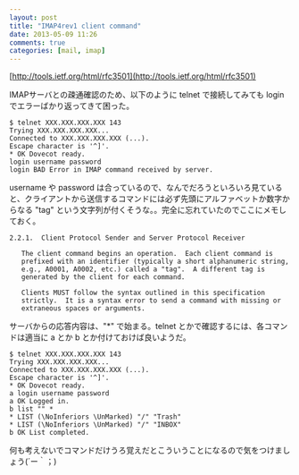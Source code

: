```yaml
---
layout: post
title: "IMAP4rev1 client command"
date: 2013-05-09 11:26
comments: true
categories: [mail, imap]
---
```

[http://tools.ietf.org/html/rfc3501](http://tools.ietf.org/html/rfc3501)

IMAPサーバとの疎通確認のため、以下のように telnet で接続してみても login でエラーばかり返ってきて困った。

	$ telnet XXX.XXX.XXX.XXX 143
	Trying XXX.XXX.XXX.XXX...
	Connected to XXX.XXX.XXX.XXX (...).
	Escape character is '^]'.
	* OK Dovecot ready.
    login username password
	login BAD Error in IMAP command received by server.

username や password は合っているので、なんでだろうといろいろ見ていると、クライアントから送信するコマンドには必ず先頭にアルファベットか数字からなる "tag" という文字列が付くそうな。。完全に忘れていたのでここにメモしておく。

	2.2.1.  Client Protocol Sender and Server Protocol Receiver
	
	   The client command begins an operation.  Each client command is
	   prefixed with an identifier (typically a short alphanumeric string,
	   e.g., A0001, A0002, etc.) called a "tag".  A different tag is
	   generated by the client for each command.
	
	   Clients MUST follow the syntax outlined in this specification
	   strictly.  It is a syntax error to send a command with missing or
	   extraneous spaces or arguments.

サーバからの応答内容は、"*" で始まる。telnet とかで確認するには、各コマンドは適当に a とか b とか付けておけば良いようだ。

	$ telnet XXX.XXX.XXX.XXX 143
	Trying XXX.XXX.XXX.XXX...
	Connected to XXX.XXX.XXX.XXX (...).
	Escape character is '^]'.
	* OK Dovecot ready.
    a login username password
    a OK Logged in.
	b list "" *
	* LIST (\NoInferiors \UnMarked) "/" "Trash"
	* LIST (\NoInferiors \UnMarked) "/" "INBOX"
	b OK List completed.

何も考えないでコマンドだけうろ覚えだとこういうことになるので気をつけましょう(´ー｀；)
